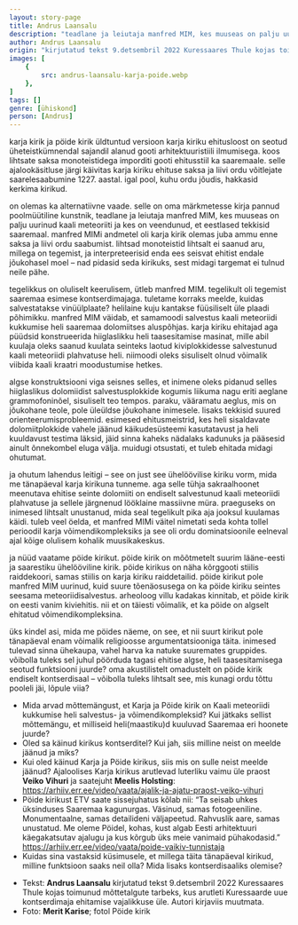 ```yaml
---
layout: story-page
title: Andrus Laansalu
description: "teadlane ja leiutaja manfred MIM, kes muuseas on palju uurinud kaali meteoriiti ja kes on veendunud, et eestlased tekkisid saaremaal"
author: Andrus Laansalu
origin: "kirjutatud tekst 9.detsembril 2022 Kuressaares Thule kojas toimunud mõttetalgute tarbeks, kus arutleti Kuressaarde uue kontserdimaja ehitamise vajalikkuse üle."
images: [
    {
        src: andrus-laansalu-karja-poide.webp
    },
]
tags: []
genre: [ühiskond]
person: [Andrus]
---
```


<!-- # {{$doc.title}} -->


karja kirik ja pöide kirik
üldtuntud versioon karja kiriku ehitusloost on seotud üheteistkümnendal sajandil alanud gooti arhitektuuristiili ilmumisega. koos lihtsate saksa monoteistidega imporditi gooti ehitusstiil ka saaremaale. selle ajalookäsitluse järgi käivitas karja kiriku ehituse saksa ja liivi ordu võitlejate saarelesaabumine 1227. aastal. igal pool, kuhu ordu jõudis, hakkasid kerkima kirikud.

on olemas ka alternatiivne vaade. selle on oma märkmetesse kirja pannud poolmüütiline kunstnik, teadlane ja leiutaja manfred MIM, kes muuseas on palju uurinud kaali meteoriiti ja kes on veendunud, et eestlased tekkisid saaremaal. manfred MIMi andmetel oli karja kirik olemas juba ammu enne saksa ja liivi ordu saabumist. lihtsad monoteistid lihtsalt ei saanud aru, millega on tegemist, ja interpreteerisid enda ees seisvat ehitist endale jõukohasel moel – nad pidasid seda kirikuks, sest midagi targemat ei tulnud neile pähe. 

tegelikkus on oluliselt keerulisem, ütleb manfred MIM. tegelikult oli tegemist saaremaa esimese kontserdimajaga. tuletame korraks meelde, kuidas salvestatakse vinüülplaate? helilaine kuju kantakse füüsiliselt üle plaadi põhimikku. manfred MIM väidab, et samamoodi salvestus kaali meteoriidi kukkumise heli saaremaa dolomiitses aluspõhjas. karja kiriku ehitajad aga püüdsid konstrueerida hiiglaslikku heli taasesitamise masinat, mille abil kuulaja oleks saanud kuulata seinteks laotud kiviplokkidesse salvestunud kaali meteoriidi plahvatuse heli. niimoodi oleks sisuliselt olnud võimalik viibida kaali kraatri moodustumise hetkes. 

algse konstruktsiooni viga seisnes selles, et inimene oleks pidanud selles hiiglaslikus dolomiidist salvestusplokkide kogumis liikuma nagu eriti aeglane grammofoninõel, sisuliselt teo tempos. paraku, vääramatu aeglus, mis on jõukohane teole, pole üleüldse jõukohane inimesele. lisaks tekkisid suured orienteerumisprobleemid. esimesed ehitusmeistrid, kes heli sisaldavate dolomiitplokkide vahele jäänud käikudesüsteemi kasutatavust ja heli kuuldavust testima läksid, jäid sinna kaheks nädalaks kadunuks ja pääsesid ainult õnnekombel eluga välja. muidugi otsustati, et tuleb ehitada midagi ohutumat. 

ja ohutum lahendus leitigi – see on just see ühelöövilise kiriku vorm, mida me tänapäeval karja kirikuna tunneme. aga selle tühja sakraalhoonet meenutava ehitise seinte dolomiiti on endiselt salvestunud kaali meteoriidi plahvatuse ja sellele järgnenud lööklaine massiivne müra. praeguseks on inimesed lihtsalt unustanud, mida seal tegelikult pika aja jooksul kuulamas käidi. tuleb veel öelda, et manfred MIMi väitel nimetati seda kohta tollel perioodil karja võimendikompleksiks ja see oli ordu dominatsioonile eelneval ajal kõige olulisem kohalik muusikakeskus. 

ja nüüd vaatame pöide kirikut. pöide kirik on mõõtmetelt suurim lääne-eesti ja saarestiku ühelööviline kirik. pöide kirikus on näha kõrggooti stiilis raiddekoori, samas stiilis on karja kiriku raiddetailid. pöide kirikut pole manfred MIM uurinud, kuid suure tõenäosusega on ka pöide kiriku seintes seesama meteoriidisalvestus. arheoloog villu kadakas kinnitab, et pöide kirik on eesti vanim kiviehitis. nii et on täiesti võimalik, et ka pöide on algselt ehitatud võimendikompleksina. 

üks kindel asi, mida me pöides näeme, on see, et nii suurt kirikut pole tänapäeval enam võimalik religioosse argumentatsiooniga täita. inimesed tulevad sinna ühekaupa, vahel harva ka natuke suuremates gruppides. võibolla tuleks sel juhul pöörduda tagasi ehitise algse, heli taasesitamisega seotud funktsiooni juurde? oma akustilistelt omadustelt on pöide kirik endiselt kontserdisaal – võibolla tuleks lihtsalt see, mis kunagi ordu tõttu pooleli jäi, lõpule viia? 



<story-author :author="author" :origin="origin"></story-author>

<details-wrapper summary="Mis mõtted tekkisid?">

- Mida arvad mõttemängust, et Karja ja Pöide kirik on Kaali meteoriidi kukkumise heli salvestus- ja võimendikompleksid? Kui jätkaks sellist mõttemängu, et milliseid heli(maastiku)d kuuluvad Saaremaa eri hoonete juurde?
- Oled sa käinud kirikus kontserditel? Kui jah, siis milline neist on meelde jäänud ja miks?
- Kui oled käinud Karja ja Pöide kirikus, siis mis on sulle neist meelde jäänud? Ajaloolises Karja kirikus arutlevad luterliku vaimu üle praost **Veiko Vihuri** ja saatejuht **Meelis Holsting**: https://arhiiv.err.ee/video/vaata/ajalik-ja-ajatu-praost-veiko-vihuri
- Pöide kirikust ETV saate sissejuhatus kõlab nii: “Ta seisab uhkes üksinduses Saaremaa kagunurgas. Väsinud, samas fotogeeniline. Monumentaalne, samas detailideni väljapeetud. Rahvuslik aare, samas unustatud. Me oleme Pöidel, kohas, kust algab Eesti arhitektuuri käegakatsutav ajalugu ja kus kõrgub üks meie vanimaid pühakodasid.” https://arhiiv.err.ee/video/vaata/poide-vaikiv-tunnistaja
- Kuidas sina vastaksid küsimusele, et millega täita tänapäeval kirikud, milline funktsioon saaks neil olla? Mida lisaks kontserdisaaliks olemise?

</details-wrapper>


<details-wrapper summary="Allikad" class="text-sm" icon="icon-park-outline:document-folder">

- Tekst: **Andrus Laansalu** kirjutatud tekst 9.detsembril 2022 Kuressaares Thule kojas toimunud mõttetalgute tarbeks, kus arutleti Kuressaarde uue kontserdimaja ehitamise vajalikkuse üle. Autori kirjaviis muutmata.
- Foto: **Merit Karise**; fotol Pöide kirik

</details-wrapper>
